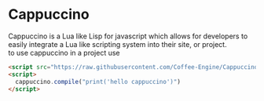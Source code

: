 # Cappuccino
Cappuccino is a Lua like Lisp for javascript which allows for developers to easily integrate a Lua like scripting system into their site, or project.<br>
to use cappuccino in a project use
```html
<script src="https://raw.githubusercontent.com/Coffee-Engine/Cappuccino/refs/heads/main/dist/main.js"></script>
<script>
  cappuccino.compile("print('hello cappuccino')")
</script>
```
